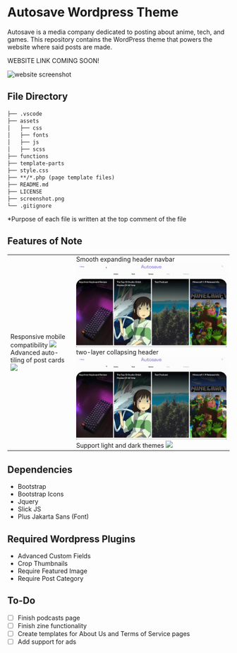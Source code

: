 # Autosave Wordpress Theme
Autosave is a media company dedicated to posting about anime, tech, and games. This repository contains the WordPress theme that powers the website where said posts are made.

WEBSITE LINK COMING SOON!

![website screenshot](screenshot.png)

## File Directory
```
├── .vscode
├── assets
│   ├── css
│   ├── fonts
│   ├── js
│   ├── scss
├── functions
├── template-parts
├── style.css
├── **/*.php (page template files)
├── README.md
├── LICENSE
├── screenshot.png
└── .gitignore
```
\*Purpose of each file is written at the top comment of the file

## Features of Note
|  |  |
| ------------- | ------------- |
| Responsive mobile compatibility ![](readme_files/mobile_view.gif) Advanced auto-tiling of post cards ![](readme_files/card_tiling.gif) | Smooth expanding header navbar ![](readme_files/expanding_header.gif) two-layer collapsing header ![](readme_files/collapsing_header.gif) Support light and dark themes ![](readme_files/dark_mode.gif) |


## Dependencies
* Bootstrap
* Bootstrap Icons
* Jquery
* Slick JS
* Plus Jakarta Sans (Font)

## Required Wordpress Plugins
* Advanced Custom Fields
* Crop Thumbnails
* Require Featured Image
* Require Post Category

## To-Do
- [ ] Finish podcasts page
- [ ] Finish zine functionality
- [ ] Create templates for About Us and Terms of Service pages
- [ ] Add support for ads